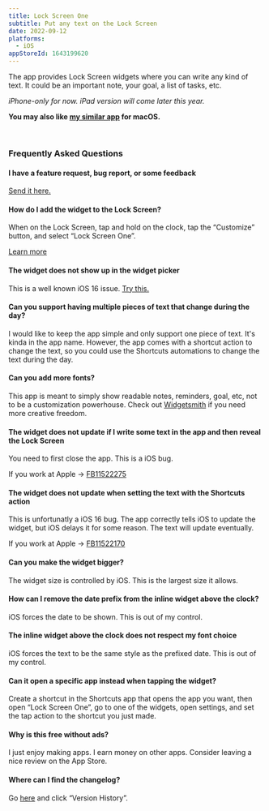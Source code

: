 ```yaml
---
title: Lock Screen One
subtitle: Put any text on the Lock Screen
date: 2022-09-12
platforms:
  - iOS
appStoreId: 1643199620
---
```


The app provides Lock Screen widgets where you can write any kind of text. It could be an important note, your goal, a list of tasks, etc.

*iPhone-only for now. iPad version will come later this year.*

**You may also like [my similar app](https://sindresorhus.com/one-thing) for macOS.**

<br>

<a id="faq"></a>
### Frequently Asked Questions

#### I have a feature request, bug report, or some feedback

[Send it here.](https://sindresorhus.com/feedback?product=Lock%20Screen%20One&referrer=Website-FAQ)

#### How do I add the widget to the Lock Screen?

When on the Lock Screen, tap and hold on the clock, tap the “Customize” button, and select “Lock Screen One”.

[Learn more](https://support.apple.com/en-gb/guide/iphone/iph4d0e6c351/ios#iph0ee454f4c)

#### The widget does not show up in the widget picker

This is a well known iOS 16 issue. [Try this.](https://webtrickz.com/third-party-lock-screen-widgets-not-showing-ios-16/)

#### Can you support having multiple pieces of text that change during the day?

I would like to keep the app simple and only support one piece of text. It's kinda in the app name. However, the app comes with a shortcut action to change the text, so you could use the Shortcuts automations to change the text during the day.

#### Can you add more fonts?

This app is meant to simply show readable notes, reminders, goal, etc, not to be a customization powerhouse. Check out [Widgetsmith](https://apps.apple.com/us/app/widgetsmith/id1523682319) if you need more creative freedom.

#### The widget does not update if I write some text in the app and then reveal the Lock Screen

You need to first close the app. This is a iOS bug.

If you work at Apple → [FB11522275](https://github.com/feedback-assistant/reports/issues/360)

#### The widget does not update when setting the text with the Shortcuts action

This is unfortunatly a iOS 16 bug. The app correctly tells iOS to update the widget, but iOS delays it for some reason. The text will update eventually.

If you work at Apple → [FB11522170](https://github.com/feedback-assistant/reports/issues/359)

#### Can you make the widget bigger?

The widget size is controlled by iOS. This is the largest size it allows.

#### How can I remove the date prefix from the inline widget above the clock?

iOS forces the date to be shown. This is out of my control.

#### The inline widget above the clock does not respect my font choice

iOS forces the text to be the same style as the prefixed date. This is out of my control.

#### Can it open a specific app instead when tapping the widget?

Create a shortcut in the Shortcuts app that opens the app you want, then open “Lock Screen One”, go to one of the widgets, open settings, and set the tap action to the shortcut you just made.

#### Why is this free without ads?

I just enjoy making apps. I earn money on other apps. Consider leaving a nice review on the App Store.

#### Where can I find the changelog?

Go [here](https://apps.apple.com/app/id1643199620) and click “Version History”.
